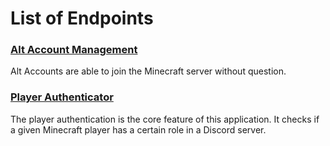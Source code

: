 # List of Endpoints
### [Alt Account Management](./endpoints/Alt%20Accounts.md)
Alt Accounts are able to join the Minecraft server without question.

### [Player Authenticator](./endpoints/Player%20Verification.md)
The player authentication is the core feature of this application. It checks
if a given Minecraft player has a certain role in a Discord server.
